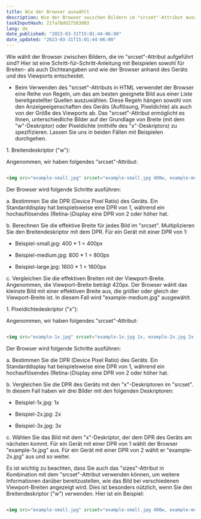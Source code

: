 ```yaml
---
title: Wie der Browser auswählt
description: Wie der Browser zwischen Bildern im "srcset"-Attribut auswählt
taskInputHash: 21fa78dd27583003
lang: de
date_published: "2023-03-31T15:01:44-06:00"
date_updated: "2023-03-31T15:01:44-06:00"
---
```

Wie wählt der Browser zwischen Bildern, die im "srcset"-Attribut aufgeführt sind? Hier ist eine Schritt-für-Schritt-Anleitung mit Beispielen sowohl für Breiten- als auch Dichteangaben und wie der Browser anhand des Geräts und des Viewports entscheidet.

- Beim Verwenden des "srcset"-Attributs in HTML verwendet der Browser eine Reihe von Regeln, um das am besten geeignete Bild aus einer Liste bereitgestellter Quellen auszuwählen. Diese Regeln hängen sowohl von den Anzeigeeigenschaften des Geräts (Auflösung, Pixeldichte) als auch von der Größe des Viewports ab. Das "srcset"-Attribut ermöglicht es Ihnen, unterschiedliche Bilder auf der Grundlage von Breite (mit dem "w"-Deskriptor) oder Pixeldichte (mithilfe des "x"-Deskriptors) zu spezifizieren. Lassen Sie uns in beiden Fällen mit Beispielen durchgehen.

1\. Breitendeskriptor ("w"):

Angenommen, wir haben folgendes "srcset"-Attribut:

```html

<img src="example-small.jpg" srcset="example-small.jpg 400w, example-medium.jpg 800w, example-large.jpg 1600w" alt="Beispielbild">

```

Der Browser wird folgende Schritte ausführen:

a. Bestimmen Sie die DPR (Device Pixel Ratio) des Geräts. Ein Standarddisplay hat beispielsweise eine DPR von 1, während ein hochauflösendes (Retina-)Display eine DPR von 2 oder höher hat.

b. Berechnen Sie die effektive Breite für jedes Bild im "srcset". Multiplizieren Sie den Breitendeskriptor mit dem DPR. Für ein Gerät mit einer DPR von 1:

- Beispiel-small.jpg: 400 \* 1 = 400px

- Beispiel-medium.jpg: 800 \* 1 = 800px

- Beispiel-large.jpg: 1600 \* 1 = 1600px

c. Vergleichen Sie die effektiven Breiten mit der Viewport-Breite. Angenommen, die Viewport-Breite beträgt 420px. Der Browser wählt das kleinste Bild mit einer effektiven Breite aus, die größer oder gleich der Viewport-Breite ist. In diesem Fall wird "example-medium.jpg" ausgewählt.

1\. Pixeldichtedeskriptor ("x"):

Angenommen, wir haben folgendes "srcset"-Attribut:

```html

<img src="example-1x.jpg" srcset="example-1x.jpg 1x, example-2x.jpg 2x, example-3x.jpg 3x" alt="Beispielbild">

```

Der Browser wird folgende Schritte ausführen:

a. Bestimmen Sie die DPR (Device Pixel Ratio) des Geräts. Ein Standarddisplay hat beispielsweise eine DPR von 1, während ein hochauflösendes (Retina-)Display eine DPR von 2 oder höher hat.

b. Vergleichen Sie die DPR des Geräts mit den "x"-Deskriptoren im "srcset". In diesem Fall haben wir drei Bilder mit den folgenden Deskriptoren:

- Beispiel-1x.jpg: 1x

- Beispiel-2x.jpg: 2x

- Beispiel-3x.jpg: 3x

c. Wählen Sie das Bild mit dem "x"-Deskriptor, der dem DPR des Geräts am nächsten kommt. Für ein Gerät mit einer DPR von 1 wählt der Browser "example-1x.jpg" aus. Für ein Gerät mit einer DPR von 2 wählt er "example-2x.jpg" aus und so weiter.

Es ist wichtig zu beachten, dass Sie auch das "sizes"-Attribut in Kombination mit dem "srcset"-Attribut verwenden können, um weitere Informationen darüber bereitzustellen, wie das Bild bei verschiedenen Viewport-Breiten angezeigt wird. Dies ist besonders nützlich, wenn Sie den Breitendeskriptor ("w") verwenden. Hier ist ein Beispiel:

```html

<img src="example-small.jpg" srcset="example-small.jpg 400w, example-medium.jpg 800w, example-large.jpg 1600w" sizes="(max-width: 480px) 100vw, (max-width: 960px) 50vw,
